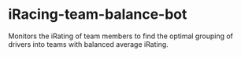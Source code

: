 # iRacing-team-balance-bot
Monitors the iRating of team members to find the optimal grouping of drivers into teams with balanced average iRating.
